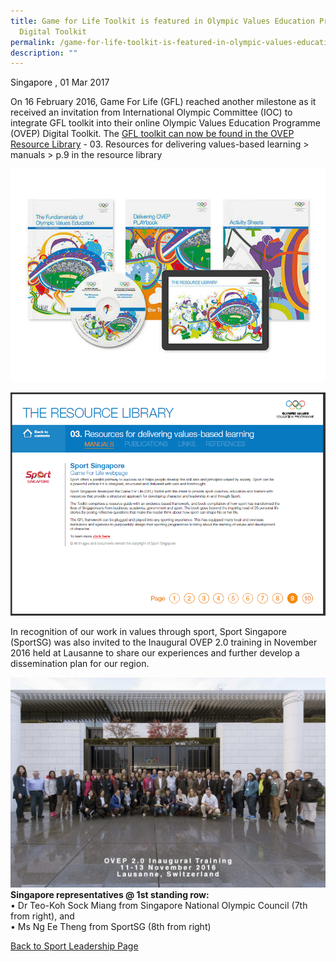```yaml
---
title: Game for Life Toolkit is featured in Olympic Values Education Program
  Digital Toolkit
permalink: /game-for-life-toolkit-is-featured-in-olympic-values-education-program-digital-toolkit/
description: ""
---
```

Singapore , 01 Mar 2017

On 16 February 2016, Game For Life (GFL) reached another milestone as it received an invitation from International Olympic Committee (IOC) to integrate GFL toolkit into their online Olympic Values Education Programme (OVEP) Digital Toolkit. The [GFL toolkit can now be found in the OVEP Resource Library](https://www.olympic.org/olympic-values-and-education-program) - 03. Resources for delivering values-based learning > manuals > p.9 in the resource library

![](/images/Sport%20Leadership%20Latest/GFL%20Toolkit/OVEP_resources.jpeg)

![](/images/Sport%20Leadership%20Latest/GFL%20Toolkit/GFL_OVEP%20Resource%20Library_location.png)

In recognition of our work in values through sport, Sport Singapore (SportSG) was also invited to the Inaugural OVEP 2.0 training in November 2016 held at Lausanne to share our experiences and further develop a dissemination plan for our region.

![](/images/Sport%20Leadership%20Latest/GFL%20Toolkit/group.jpeg)
**Singapore representatives @ 1st standing row:**  
• Dr Teo-Koh Sock Miang from Singapore National Olympic Council (7th from right), and  
• Ms Ng Ee Theng from SportSG (8th from right)

[Back to Sport Leadership Page](/sports-education/sports-leadership/past-works/)